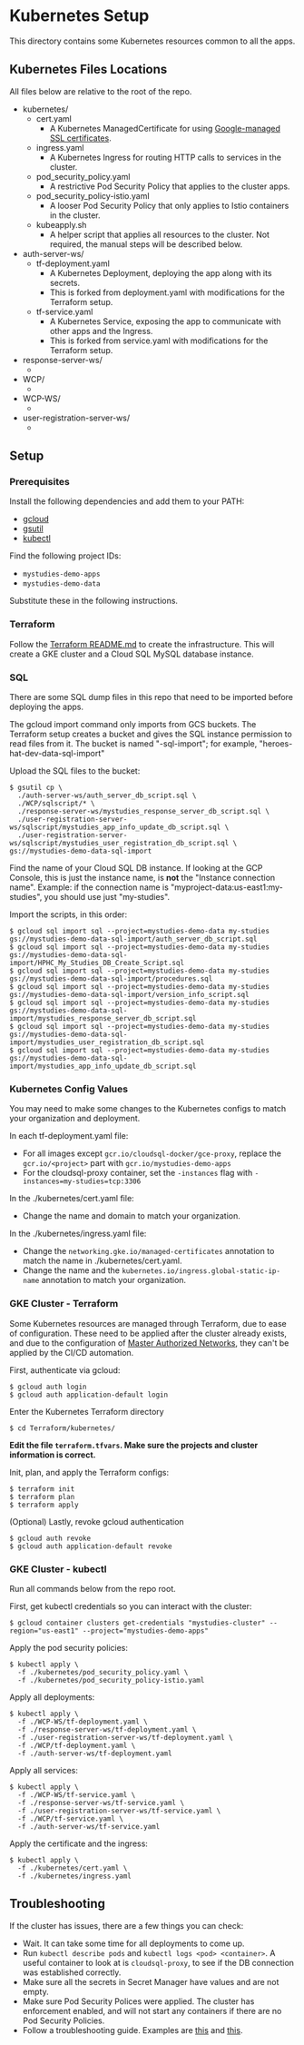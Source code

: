 # Kubernetes Setup

This directory contains some Kubernetes resources common to all the apps.

## Kubernetes Files Locations

All files below are relative to the root of the repo.

*   kubernetes/
    *   cert.yaml
        *   A Kubernetes ManagedCertificate for using
            [Google-managed SSL certificates](https://cloud.google.com/kubernetes-engine/docs/how-to/managed-certs).
    *   ingress.yaml
        *   A Kubernetes Ingress for routing HTTP calls to services in the
            cluster.
    *   pod_security_policy.yaml
        *   A restrictive Pod Security Policy that applies to the cluster apps.
    *   pod_security_policy-istio.yaml
        *   A looser Pod Security Policy that only applies to Istio containers
            in the cluster.
    *   kubeapply.sh
        *   A helper script that applies all resources to the cluster. Not
            required, the manual steps will be described below.
*   auth-server-ws/
    *   tf-deployment.yaml
        *   A Kubernetes Deployment, deploying the app along with its secrets.
        *   This is forked from deployment.yaml with modifications for the
            Terraform setup.
    *   tf-service.yaml
        *   A Kubernetes Service, exposing the app to communicate with other
            apps and the Ingress.
        *   This is forked from service.yaml with modifications for the
            Terraform setup.
*   response-server-ws/
    *   <same as auth-server-ws>
*   WCP/
    *   <same as auth-server-ws>
*   WCP-WS/
    *   <same as auth-server-ws>
*   user-registration-server-ws/
    *   <same as auth-server-ws>

## Setup

### Prerequisites

Install the following dependencies and add them to your PATH:

*   [gcloud](https://cloud.google.com/sdk/gcloud)
*   [gsutil](https://cloud.google.com/storage/docs/gsutil_install)
*   [kubectl](https://kubernetes.io/docs/tasks/tools/install-kubectl)

Find the following project IDs:

*   `mystudies-demo-apps`
*   `mystudies-demo-data`

Substitute these in the following instructions.

### Terraform

Follow the [Terraform README.md](../Terraform/README.md) to create the
infrastructure. This will create a GKE cluster and a Cloud SQL MySQL database
instance.

### SQL

There are some SQL dump files in this repo that need to be imported before
deploying the apps.

The gcloud import command only imports from GCS buckets. The Terraform setup
creates a bucket and gives the SQL instance permission to read files from it.
The bucket is named "<data-project>-sql-import"; for example,
"heroes-hat-dev-data-sql-import"

Upload the SQL files to the bucket:

```
$ gsutil cp \
  ./auth-server-ws/auth_server_db_script.sql \
  ./WCP/sqlscript/* \
  ./response-server-ws/mystudies_response_server_db_script.sql \
  ./user-registration-server-ws/sqlscript/mystudies_app_info_update_db_script.sql \
  ./user-registration-server-ws/sqlscript/mystudies_user_registration_db_script.sql \
gs://mystudies-demo-data-sql-import
```

Find the name of your Cloud SQL DB instance. If looking at the GCP Console, this
is just the instance name, is **not** the "Instance connection name". Example:
if the connection name is "myproject-data:us-east1:my-studies", you should use
just "my-studies".

Import the scripts, in this order:

```
$ gcloud sql import sql --project=mystudies-demo-data my-studies gs://mystudies-demo-data-sql-import/auth_server_db_script.sql
$ gcloud sql import sql --project=mystudies-demo-data my-studies gs://mystudies-demo-data-sql-import/HPHC_My_Studies_DB_Create_Script.sql
$ gcloud sql import sql --project=mystudies-demo-data my-studies gs://mystudies-demo-data-sql-import/procedures.sql
$ gcloud sql import sql --project=mystudies-demo-data my-studies gs://mystudies-demo-data-sql-import/version_info_script.sql
$ gcloud sql import sql --project=mystudies-demo-data my-studies gs://mystudies-demo-data-sql-import/mystudies_response_server_db_script.sql
$ gcloud sql import sql --project=mystudies-demo-data my-studies gs://mystudies-demo-data-sql-import/mystudies_user_registration_db_script.sql
$ gcloud sql import sql --project=mystudies-demo-data my-studies gs://mystudies-demo-data-sql-import/mystudies_app_info_update_db_script.sql
```

### Kubernetes Config Values

You may need to make some changes to the Kubernetes configs to match your
organization and deployment.

In each tf-deployment.yaml file:

*   For all images except `gcr.io/cloudsql-docker/gce-proxy`, replace the
    `gcr.io/<project>` part with `gcr.io/mystudies-demo-apps`
*   For the cloudsql-proxy container, set the `-instances` flag with
    `-instances=my-studies=tcp:3306`

In the ./kubernetes/cert.yaml file:

*   Change the name and domain to match your organization.

In the ./kubernetes/ingress.yaml file:

*   Change the `networking.gke.io/managed-certificates` annotation to match the
    name in ./kubernetes/cert.yaml.
*   Change the name and the `kubernetes.io/ingress.global-static-ip-name`
    annotation to match your organization.

### GKE Cluster - Terraform

Some Kubernetes resources are managed through Terraform, due to ease of
configuration. These need to be applied after the cluster already exists, and
due to the configuration of
[Master Authorized Networks](https://cloud.google.com/kubernetes-engine/docs/how-to/authorized-networks),
they can't be applied by the CI/CD automation.

First, authenticate via gcloud:

```
$ gcloud auth login
$ gcloud auth application-default login
```

Enter the Kubernetes Terraform directory

```
$ cd Terraform/kubernetes/
```

**Edit the file `terraform.tfvars`. Make sure the projects and cluster
information is correct.**

Init, plan, and apply the Terraform configs:

```
$ terraform init
$ terraform plan
$ terraform apply
```

(Optional) Lastly, revoke gcloud authentication

```
$ gcloud auth revoke
$ gcloud auth application-default revoke
```

### GKE Cluster - kubectl

Run all commands below from the repo root.

First, get kubectl credentials so you can interact with the cluster:

```
$ gcloud container clusters get-credentials "mystudies-cluster" --region="us-east1" --project="mystudies-demo-apps"
```

Apply the pod security policies:

```
$ kubectl apply \
  -f ./kubernetes/pod_security_policy.yaml \
  -f ./kubernetes/pod_security_policy-istio.yaml
```

Apply all deployments:

```
$ kubectl apply \
  -f ./WCP-WS/tf-deployment.yaml \
  -f ./response-server-ws/tf-deployment.yaml \
  -f ./user-registration-server-ws/tf-deployment.yaml \
  -f ./WCP/tf-deployment.yaml \
  -f ./auth-server-ws/tf-deployment.yaml
```

Apply all services:

```
$ kubectl apply \
  -f ./WCP-WS/tf-service.yaml \
  -f ./response-server-ws/tf-service.yaml \
  -f ./user-registration-server-ws/tf-service.yaml \
  -f ./WCP/tf-service.yaml \
  -f ./auth-server-ws/tf-service.yaml
```

Apply the certificate and the ingress:

```
$ kubectl apply \
  -f ./kubernetes/cert.yaml \
  -f ./kubernetes/ingress.yaml
```

## Troubleshooting

If the cluster has issues, there are a few things you can check:

*   Wait. It can take some time for all deployments to come up.
*   Run `kubectl describe pods` and `kubectl logs <pod> <container>`. A useful
    container to look at is `cloudsql-proxy`, to see if the DB connection was
    established correctly.
*   Make sure all the secrets in Secret Manager have values and are not empty.
*   Make sure Pod Security Polices were applied. The cluster has enforcement
    enabled, and will not start any containers if there are no Pod Security
    Policies.
*   Follow a troubleshooting guide. Examples are
    [this](https://learnk8s.io/troubleshooting-deployments) and
    [this](https://kubernetes.io/docs/tasks/debug-application-cluster/debug-cluster/).
